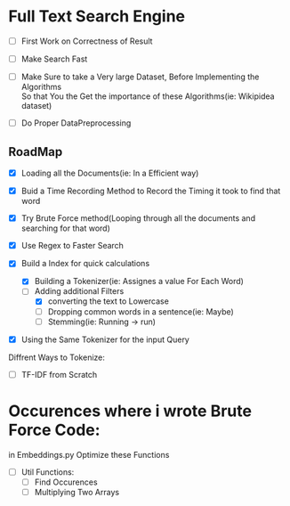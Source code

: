 # Full Text Search Engine

- [ ] First Work on Correctness of Result
- [ ] Make Search Fast
- [ ] Make Sure to take a Very large Dataset, Before Implementing the Algorithms  
So that You the Get the importance of these Algorithms(ie: Wikipidea dataset)
- [ ] Do Proper DataPreprocessing


## RoadMap

- [x] Loading all the Documents(ie: In a Efficient way)
- [x] Buid a Time Recording Method to Record the Timing it took to find that word
- [x] Try Brute Force method(Looping through all the documents and searching for that word)
- [x] Use Regex to Faster Search
- [x] Build a Index for quick calculations
    - [x] Building a Tokenizer(ie: Assignes a value For Each Word)
    - [ ] Adding additional Filters
        - [x] converting the text to Lowercase
        - [ ] Dropping common words in a sentence(ie: Maybe)
        - [ ] Stemming(ie: Running -> run)
- [x] Using the Same Tokenizer for the input Query


Diffrent Ways to Tokenize:

- [ ] TF-IDF from Scratch



# Occurences where i wrote Brute Force Code:

in Embeddings.py Optimize these Functions

- [ ] Util Functions:
    - [ ] Find Occurences 
    - [ ]  Multiplying Two Arrays